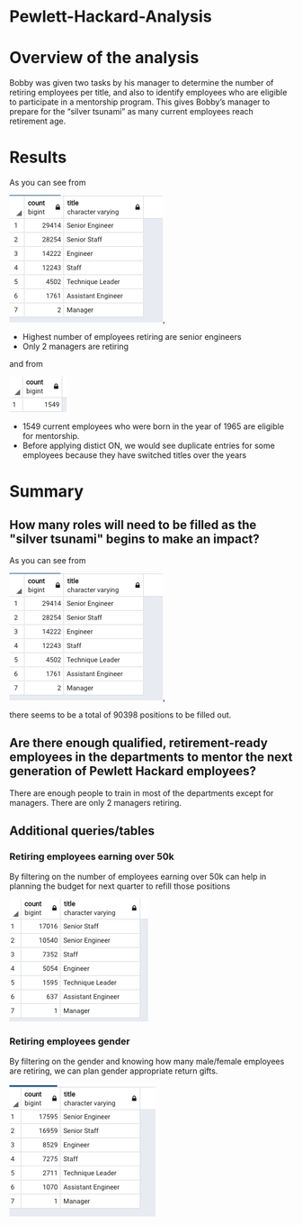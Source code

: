 # Pewlett-Hackard-Analysis

# Overview of the analysis

Bobby was given two tasks by his manager to determine the number of retiring employees per title, and also to identify employees who are eligible to participate in a mentorship program. This gives Bobby’s manager to prepare for the “silver tsunami” as many current employees reach retirement age.

# Results

As you can see from 

![](retiring_titles.png),

* Highest number of employees retiring are senior engineers
* Only 2 managers are retiring

and from 

![](total_count_eligible_mentorship.png)

* 1549 current employees who were born in the year of 1965 are eligible for mentorship.
* Before applying distict ON, we would see duplicate entries for some employees because they have switched titles over the years

# Summary

## How many roles will need to be filled as the "silver tsunami" begins to make an impact?

As you can see from 


![](retiring_titles.png), 


there seems to be a total of 90398 positions to be filled out.


## Are there enough qualified, retirement-ready employees in the departments to mentor the next generation of Pewlett Hackard employees?

There are enough people to train in most of the departments except for managers. There are only 2 managers retiring.

## Additional queries/tables

### Retiring employees earning over 50k

By filtering on the number of employees earning over 50k can help in planning the budget for next quarter to refill those positions

![](employees_salary_over_50k.png)

### Retiring employees gender

By filtering on the gender and knowing how many male/female employees are retiring, we can plan gender appropriate return gifts.

![](gender_info.png)


